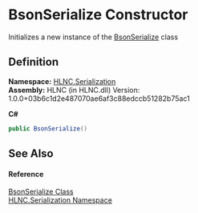 # BsonSerialize Constructor


Initializes a new instance of the <a href="T_HLNC_Serialization_BsonSerialize">BsonSerialize</a> class



## Definition
**Namespace:** <a href="N_HLNC_Serialization">HLNC.Serialization</a>  
**Assembly:** HLNC (in HLNC.dll) Version: 1.0.0+03b6c1d2e487070ae6af3c88edccb51282b75ac1

**C#**
``` C#
public BsonSerialize()
```



## See Also


#### Reference
<a href="T_HLNC_Serialization_BsonSerialize">BsonSerialize Class</a>  
<a href="N_HLNC_Serialization">HLNC.Serialization Namespace</a>  
